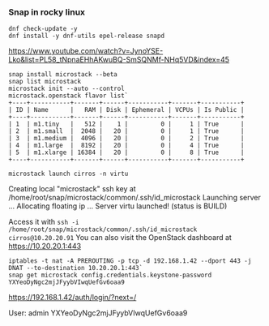 
### Snap in rocky linux

```
dnf check-update -y
dnf install -y dnf-utils epel-release snapd
```


https://www.youtube.com/watch?v=JynoYSE-Lko&list=PL58_tNpnaEHhAKwuBQ-SmSQNMf-NHq5VD&index=45

```
snap install microstack --beta
snap list microstack
microstack init --auto --control
microstack.openstack flavor list`
+----+-----------+-------+------+-----------+-------+-----------+
| ID | Name      |   RAM | Disk | Ephemeral | VCPUs | Is Public |
+----+-----------+-------+------+-----------+-------+-----------+
| 1  | m1.tiny   |   512 |    1 |         0 |     1 | True      |
| 2  | m1.small  |  2048 |   20 |         0 |     1 | True      |
| 3  | m1.medium |  4096 |   20 |         0 |     2 | True      |
| 4  | m1.large  |  8192 |   20 |         0 |     4 | True      |
| 5  | m1.xlarge | 16384 |   20 |         0 |     8 | True      |
+----+-----------+-------+------+-----------+-------+-----------+

microstack launch cirros -n virtu
```

Creating local "microstack" ssh key at /home/root/snap/microstack/common/.ssh/id_microstack
Launching server ...
Allocating floating ip ...
Server virtu launched! (status is BUILD)

Access it with 
`
ssh -i /home/root/snap/microstack/common/.ssh/id_microstack cirros@10.20.20.91
`
You can also visit the OpenStack dashboard at https://10.20.20.1:443


```
iptables -t nat -A PREROUTING -p tcp -d 192.168.1.42 --dport 443 -j DNAT --to-destination 10.20.20.1:443`
snap get microstack config.credentials.keystone-password
YXYeoDyNgc2mjJFyybVIwqUefGv6oaa9
```

https://192.168.1.42/auth/login/?next=/

User: admin
YXYeoDyNgc2mjJFyybVIwqUefGv6oaa9













